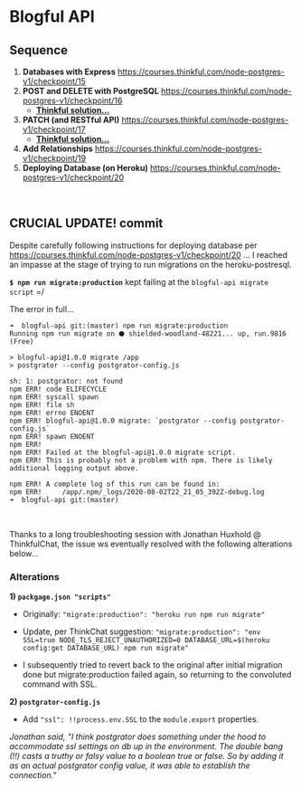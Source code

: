 # Blogful API

## Sequence 

1. **Databases with Express** https://courses.thinkful.com/node-postgres-v1/checkpoint/15
2. **POST and DELETE with PostgreSQL** https://courses.thinkful.com/node-postgres-v1/checkpoint/16
    * **[Thinkful solution...](https://github.com/Thinkful-Ed/blogful-api/tree/delete-article)**
3. **PATCH (and RESTful API)** https://courses.thinkful.com/node-postgres-v1/checkpoint/17
    * **[Thinkful solution...](https://github.com/Thinkful-Ed/blogful-api/tree/implement-patch-articles-endpoint)**
4. **Add Relationships** https://courses.thinkful.com/node-postgres-v1/checkpoint/19
5. **Deploying Database (on Heroku)** https://courses.thinkful.com/node-postgres-v1/checkpoint/20

<br /> 

## CRUCIAL UPDATE! commit 

Despite carefully following instructions for deploying database per https://courses.thinkful.com/node-postgres-v1/checkpoint/20 ... I reached an impasse at the stage of trying to run migrations on the heroku-postresql.

**`$ npm run migrate:production`** kept failing at the `blogful-api migrate script` =/

The error in full...
```
➜  blogful-api git:(master) npm run migrate:production
Running npm run migrate on ⬢ shielded-woodland-48221... up, run.9816 (Free)

> blogful-api@1.0.0 migrate /app
> postgrator --config postgrator-config.js

sh: 1: postgrator: not found
npm ERR! code ELIFECYCLE
npm ERR! syscall spawn
npm ERR! file sh
npm ERR! errno ENOENT
npm ERR! blogful-api@1.0.0 migrate: `postgrator --config postgrator-config.js`
npm ERR! spawn ENOENT
npm ERR! 
npm ERR! Failed at the blogful-api@1.0.0 migrate script.
npm ERR! This is probably not a problem with npm. There is likely additional logging output above.

npm ERR! A complete log of this run can be found in:
npm ERR!     /app/.npm/_logs/2020-08-02T22_21_05_392Z-debug.log
➜  blogful-api git:(master)
```

<br />

Thanks to a long troubleshooting session with Jonathan Huxhold @ ThinkfulChat, the issue ws eventually resolved with the following alterations below...

### Alterations 

**1) `packgage.json "scripts"`**

* Originally:
`"migrate:production": "heroku run npm run migrate"`

* Update, per ThinkChat suggestion:
`"migrate:production": "env SSL=true NODE_TLS_REJECT_UNAUTHORIZED=0 DATABASE_URL=$(heroku config:get DATABASE_URL) npm run migrate"`

* I subsequently tried to revert back to the original after initial migration done but migrate:production failed again, so returning to the convoluted command with SSL.

**2) `postgrator-config.js`**

* Add `"ssl": !!process.env.SSL` to the `module.export` properties.

_Jonathan said, "I think postgrator does something under the hood to accommodate ssl settings on db up in the environment. The double bang (!!) casts a truthy or falsy value to a boolean true or false. So by adding it as an actual postgrator config value, it was able to establish the connection."_
